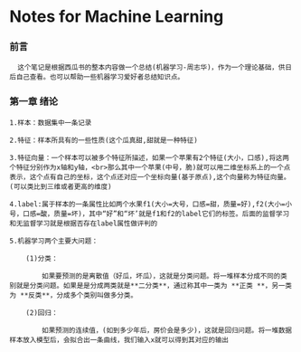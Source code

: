# Notes for  Machine Learning



### 前言  

	  这个笔记是根据西瓜书的整本内容做一个总结(机器学习-周志华)，作为一个理论基础，供日后自己查看。也可以帮助一些机器学习爱好者总结知识点。



### 第一章 绪论

	1.样本：数据集中一条记录

	2.特征：样本所具有的一些性质(这个瓜真甜,甜就是一种特征)

	3.特征向量：一个样本可以被多个特征所描述，如果一个苹果有2个特征(大小，口感),将这两个特征分别作为x轴和y轴，<br>那么其中一个苹果(中号，脆)就可以用二维坐标系上的一个点表示，这个点有自己的坐标，这个点还对应一个坐标向量(基于原点),这个向量称为特征向量。(可以类比到三维或者更高的维度)

	4.label:属于样本的一条属性比如两个水果f1(大小=大号，口感=甜，质量=好),f2(大小=小号，口感=酸，质量=坏)，其中“好”和“坏’就是f1和f2的label它们的标签。后面的监督学习和无监督学习就是根据否存在label属性做评判的

	5.机器学习两个主要大问题：

		(1)分类：

 			如果要预测的是离散值（好瓜，坏瓜），这就是分类问题。将一堆样本分成不同的类 别就是分类问题。如果是是分成两类就是**二分类**，通过称其中一类为 **正类 **，另一类为 **反类**，分成多个类别叫做多分类。

		(2)回归：

			如果预测的连续值，(如到多少年后，房价会是多少)，这就是回归问题。将一堆数据样本放入模型后，会拟合出一条曲线，我们输入x就可以得到其对应的输出

	